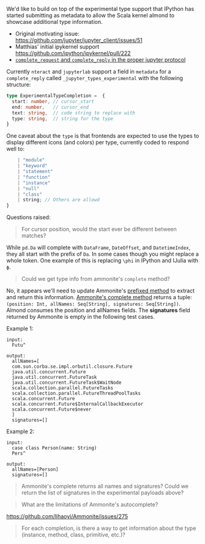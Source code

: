 We'd like to build on top of the experimental type support that IPython has started submitting as metadata to allow the Scala kernel almond to showcase additional type information.

* Original motivating issue: https://github.com/jupyter/jupyter_client/issues/51
* Matthias' initial ipykernel support https://github.com/ipython/ipykernel/pull/222
* [`complete_request` and `complete_reply` in the proper jupyter protocol](https://jupyter-client.readthedocs.io/en/stable/messaging.html#completion)


Currently `nteract` and `jupyterlab` support a field in `metadata` for a `complete_reply` called `_jupyter_types_experimental` with the following structure:

```ts
type ExperimentalTypeCompletion =  {
  start: number, // cursor_start
  end: number,   // cursor_end
  text: string,  // code string to replace with
  type: string,  // string for the type
}
```

One caveat about the `type` is that frontends are expected to use the types to display different icons (and colors) per type, currently coded to respond well to:

```ts
    | "module"
    | "keyword"
    | "statement"
    | "function"
    | "instance"
    | "null"
    | "class"
    | string; // Others are allowd
}
```

Questions raised:

> For cursor position, would the start ever be different between matches?

While `pd.Da` will complete with `DataFrame`, `DateOffset`, and `DatetimeIndex`, they all start with the prefix of `Da`. In some cases though you might replace a whole token. One example of this is replacing `\phi` in IPython and IJulia with `ϕ`. 

> Could we get type info from ammonite's `complete` method?

No, it appears we'll need to update Ammonite's [prefixed method](https://github.com/lihaoyi/Ammonite/blob/7e088bbd9c7c1c4c3bcf714beee2263e055af2f6/amm/interp/src/main/scala/ammonite/interp/Pressy.scala#L155) to extract and return this information. [Ammonite's complete method](https://github.com/lihaoyi/Ammonite/blob/7e088bbd9c7c1c4c3bcf714beee2263e055af2f6/amm/interp/src/main/scala/ammonite/interp/Pressy.scala#L283) returns a tuple: ```(position: Int, allNames: Seq[String], signatures: Seq[String])```. Almond consumes the position and allNames fields. The **signatures**  field returned by Ammonite is empty in the following test cases.

Example 1:
```
input:
  Futu^

output:
  allNames=[
  com.sun.corba.se.impl.orbutil.closure.Future
  java.util.concurrent.Future
  java.util.concurrent.FutureTask
  java.util.concurrent.FutureTask$WaitNode
  scala.collection.parallel.FutureTasks
  scala.collection.parallel.FutureThreadPoolTasks
  scala.concurrent.Future
  scala.concurrent.Future$InternalCallbackExecutor
  scala.concurrent.Future$never
  ]
  signatures=[]
```

Example 2:
```
input:
  case class Person(name: String)
  Pers^

output:
  allNames=[Person]
  signatures=[]
```

> Ammonite's complete returns all names and signatures? Could we return the list of signatures in the experimental payloads above?

> What are the limitations of Ammonite's autocomplete?

https://github.com/lihaoyi/Ammonite/issues/275


> For each completion, is there a way to get information about the type (instance, method, class, primitive, etc.)?

